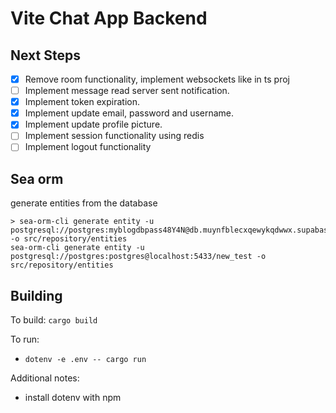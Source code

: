 # Vite Chat App Backend

## Next Steps
- [x] Remove room functionality, implement websockets like in ts proj
- [ ] Implement message read server sent notification.
- [x] Implement token expiration.
- [x] Implement update email, password and username.
- [x] Implement update profile picture.
- [ ] Implement session functionality using redis
- [ ] Implement logout functionality

## Sea orm
generate entities from the database
```
> sea-orm-cli generate entity -u postgresql://postgres:myblogdbpass48Y4N@db.muynfblecxqewykqdwwx.supabase.co:5432/postgres -o src/repository/entities
sea-orm-cli generate entity -u postgresql://postgres:postgres@localhost:5433/new_test -o src/repository/entities
```

## Building

To build: `cargo build`

To run:
* `dotenv -e .env -- cargo run`

Additional notes:
* install dotenv with npm